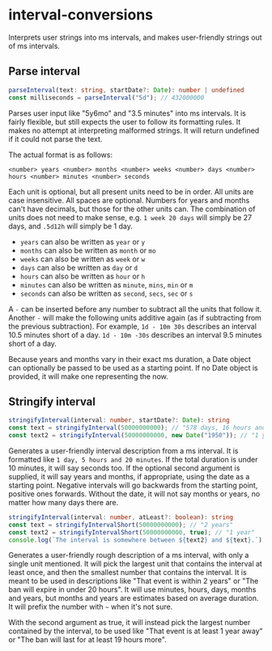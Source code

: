 # interval-conversions

Interprets user strings into ms intervals, and makes user-friendly strings out of ms intervals.

## Parse interval
```ts
parseInterval(text: string, startDate?: Date): number | undefined
const milliseconds = parseInterval("5d"); // 432000000
```
Parses user input like "5y6mo" and "3.5 minutes" into ms intervals. It is fairly flexible, but still expects the user to follow its formatting rules. It makes no attempt at interpreting malformed strings. It will return undefined if it could not parse the text. 

The actual format is as follows:

`<number> years <number> months <number> weeks <number> days <number> hours <number> minutes <number> seconds`

Each unit is optional, but all present units need to be in order. All units are case insensitive. All spaces are optional. Numbers for years and months can't have decimals, but those for the other units can. The combination of units does not need to make sense, e.g. `1 week 20 days` will simply be 27 days, and `.5d12h` will simply be 1 day.

* `years` can also be written as `year` or `y`
* `months` can also be written as `month` or `mo`
* `weeks` can also be written as `week` or `w`
* `days` can also be written as `day` or `d`
* `hours` can also be written as `hour` or `h`
* `minutes` can also be written as `minute`, `mins`, `min` or `m`
* `seconds` can also be written as `second`, `secs`, `sec` or `s`

A `-` can be inserted before any number to subtract all the units that follow it. Another `-` will make the following units additive again (as if subtracting from the previous subtraction). For example, `1d - 10m 30s` describes an interval 10.5 minutes short of a day. `1d - 10m -30s` describes an interval 9.5 minutes short of a day.

Because years and months vary in their exact ms duration, a Date object can optionally be passed to be used as a starting point. If no Date object is provided, it will make one representing the now.

## Stringify interval
```ts
stringifyInterval(interval: number, startDate?: Date): string
const text = stringifyInterval(50000000000); // "578 days, 16 hours and 53 minutes"
const text2 = stringifyInterval(50000000000, new Date("1950")); // "1 year, 7 months, 1 day, 16 hours and 53 minutes"
```
Generates a user-friendly interval description from a ms interval. It is formatted like `1 day, 5 hours and 20 minutes`. If the total duration is under 10 minutes, it will say seconds too. If the optional second argument is supplied, it will say years and months, if appropriate, using the date as a starting point. Negative intervals will go backwards from the starting point, positive ones forwards. Without the date, it will not say months or years, no matter how many days there are.

```ts
stringifyInterval(interval: number, atLeast?: boolean): string
const text = stringifyIntervalShort(50000000000); // "2 years"
const text2 = stringifyIntervalShort(50000000000, true); // "1 year"
console.log(`The interval is somewhere between ${text2} and ${text}.`); // "The interval is somewhere between 1 year and 2 years."
```
Generates a user-friendly rough description of a ms interval, with only a single unit mentioned. It will pick the largest unit that contains the interval at least once, and then the smallest number that contains the interval. It is meant to be used in descriptions like "That event is within 2 years" or "The ban will expire in under 20 hours". It will use minutes, hours, days, months and years, but months and years are estimates based on average duration. It will prefix the number with `~` when it's not sure.

With the second argument as true, it will instead pick the largest number contained by the interval, to be used like "That event is at least 1 year away" or "The ban will last for at least 19 hours more".